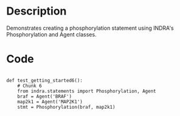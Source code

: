 # Description
Demonstrates creating a phosphorylation statement using INDRA's Phosphorylation and Agent classes.

# Code
```

def test_getting_started6():
    # Chunk 6
    from indra.statements import Phosphorylation, Agent
    braf = Agent('BRAF')
    map2k1 = Agent('MAP2K1')
    stmt = Phosphorylation(braf, map2k1)

```
